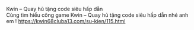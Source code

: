 
Kwin – Quay hủ tặng code siêu hấp dẫn	
Cùng tìm hiểu công game Kwin – Quay hủ tặng code siêu hấp dẫn nhé anh em ! 
https://kwin68cluba13.com/su-kien/115.html
